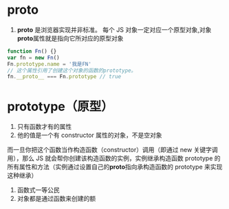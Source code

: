 # **proto**

1. **proto** 是浏览器实现并非标准。
   每个 JS 对象一定对应一个原型对象,对象**proto**属性就是指向它所对应的原型对象

```js
function Fn() {}
var fn = new Fn()
Fn.prototype.name = '我是FN'
// 这个属性引用了创建这个对象的函数的prototype。
fn.__proto__ === Fn.prototype // true
```

# prototype（原型）

1. 只有函数才有的属性
2. 他的值是一个有 constructor 属性的对象，不是空对象

而一旦你把这个函数当作构造函数（constructor）调用（即通过 new 关键字调用），那么 JS 就会帮你创建该构造函数的实例，实例继承构造函数 prototype 的所有属性和方法（实例通过设置自己的**proto**指向承构造函数的 prototype 来实现这种继承）

1. 函数式一等公民
2. 对象都是通过函数来创建的额
